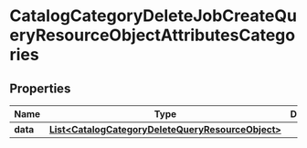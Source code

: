 # CatalogCategoryDeleteJobCreateQueryResourceObjectAttributesCategories

## Properties
Name | Type | Description | Notes
------------ | ------------- | ------------- | -------------
**data** | [**List&lt;CatalogCategoryDeleteQueryResourceObject&gt;**](CatalogCategoryDeleteQueryResourceObject.md) |  | 
